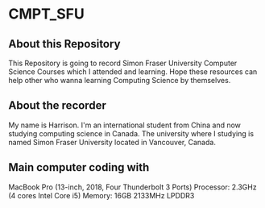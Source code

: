 # CMPT_SFU

## About this Repository
This Repository is going to record Simon Fraser University Computer Science Courses which I attended and learning.
Hope these resources can help other who wanna learning Computing Science by themselves.

## About the recorder
My name is Harrison. I'm an international student from China and now studying computing science in Canada.
The university where I studying is named Simon Fraser University located in Vancouver, Canada.

## Main computer coding with
MacBook Pro (13-inch, 2018, Four Thunderbolt 3 Ports)
Processor: 2.3GHz (4 cores Intel Core i5)
Memory: 16GB 2133MHz LPDDR3